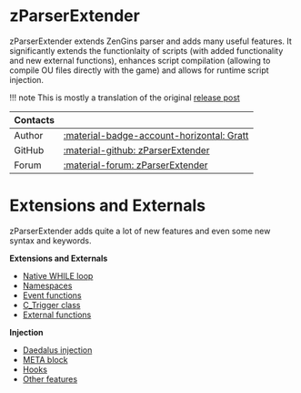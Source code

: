 # zParserExtender
zParserExtender extends ZenGins parser and adds many useful features. It significantly extends the functionlaity of scripts (with added functionality and new external functions), enhances script compilation (allowing to compile OU files directly with the game) and allows for runtime script injection.

!!! note
    This is mostly a translation of the original [release post](https://worldofplayers.ru/threads/41999/)

| Contacts ||
|:---------| :--- |
| Author   | [:material-badge-account-horizontal: Gratt](https://worldofplayers.ru/members/97625/) |
| GitHub   | [:material-github: zParserExtender](https://github.com/Gratt-5r2/zParserExtender)|
| Forum    | [:material-forum: zParserExtender](https://worldofplayers.ru/threads/41999/) |

# Extensions and Externals
zParserExtender adds quite a lot of new features and even some new syntax and keywords.

**Extensions and Externals**
  
- [Native WHILE loop](zPE_while.md)
- [Namespaces](zPE_namespaces.md)
- [Event functions](zPE_events.md)
- [C_Trigger class](zPE_c_trigger.md)
- [External functions](zPE_externals.md)

**Injection**
  
- [Daedalus injection](zPE_injection.md)
- [META block](zPE_META.md)
- [Hooks](zPE_hooks.md)
- [Other features](zPE_other.md)